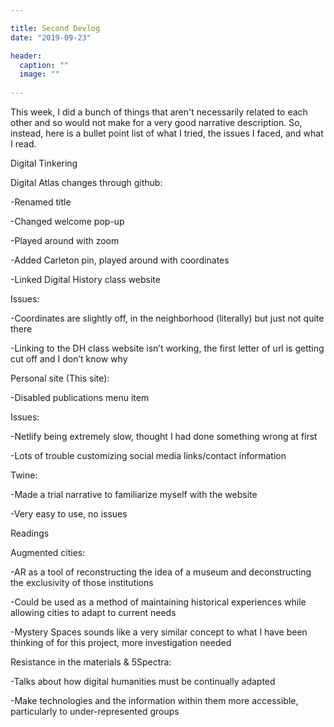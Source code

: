 ```yaml
---

title: Second Devlog
date: "2019-09-23"

header:
  caption: ""
  image: ""
  
---
```


This week, I did a bunch of things that aren't necessarily related to each other and so would not make for a very good narrative description. So, instead, here is a bullet point list of what I tried, the issues I faced, and what I read.

Digital Tinkering

Digital Atlas changes through github:
	
  -Renamed title
	
  -Changed welcome pop-up
	
  -Played around with zoom
	
  -Added Carleton pin, played around with coordinates
	
  -Linked Digital History class website

Issues:
	
  -Coordinates are slightly off, in the neighborhood (literally) but just not quite there
	
  -Linking to the DH class website isn’t working, the first letter of url is getting cut off and I don’t know why


Personal site (This site):
	
  -Disabled publications menu item

Issues:

  -Netlify being extremely slow, thought I had done something wrong at first
	
  -Lots of trouble customizing social media links/contact information


Twine:
	
  -Made a trial narrative to familiarize myself with the website
	
  -Very easy to use, no issues


Readings

Augmented cities:

  -AR as a tool of reconstructing the idea of a museum and deconstructing the exclusivity of those institutions
	
  -Could be used as a method of maintaining historical experiences while allowing cities to adapt to current needs
  
  -Mystery Spaces sounds like a very similar concept to what I have been thinking of for this project, more investigation needed

Resistance in the materials & 5Spectra:
	
  -Talks about how digital humanities must be continually adapted
	
  -Make technologies and the information within them more accessible, particularly to under-represented groups
